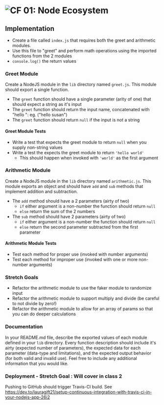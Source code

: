 ![CF](http://i.imgur.com/7v5ASc8.png) 01: Node Ecosystem
========================================================

## Implementation
* Create a file called `index.js` that requires both the greet and arithmetic modules.
* Use this file to "greet" and perform math operations using the imported functions from the 2 modules
* `console.log()` the return values

### Greet Module
Create a NodeJS module in the `lib` directory named `greet.js`.  This module should export a single function.
* The `greet` function should have a single parameter (arity of one) that should expect a string as it's input
* The `greet` function should return the input name, concatenated with "hello ": eg. ("hello susan")
* The `greet` function should return `null` if the input is not a string

#### Greet Module Tests
* Write a test that expects the greet module to return `null` when you supply non-string values
* Write a test the expects the greet module to return `'hello world'`
  * This should happen when invoked with `'world'` as the first argument

### Arithmetic Module
Create a NodeJS module in the `lib` directory named `arithmetic.js`. This module exports an object and should have `add` and `sub` methods that implement addition and subtraction.
* The `add` method should have a 2 parameters (airty of two)
  * `if` either argument is a non-number the function should return `null`
  * `else` return the sum of the 2 numbers
* The `sub` method should have 2 parameters (airty of two)
  * `if` either argument is a non-number the function should return `null`
  * `else` return the second parameter subtracted from the first parameter


#### Arithmetic Module Tests
* Test each method for proper use (invoked with number arguments)
* Test each method for improper use (invoked with one or more non-number arguments)


### Stretch Goals
* Refactor the arithmetic module to use the faker module to randomize input
* Refactor the arithmetic module to support multiply and divide (be careful to not divide by zero!)
* Refactor the arithmetic module to allow for an array of params so that you can do deeper calculations


### Documentation
In your README.md file, describe the exported values of each module defined in your `lib` directory. Every function description should include it's airty (expected number of parameters), the expected data for each parameter (data-type and limitations), and the expected output behavior (for both valid and invalid use). Feel free to include any additional information that you would like.

### Deployment - Stretch Goal : Will cover in class 2
Pushing to GitHub should trigger Travis-CI build. See https://dev.to/lauragift21/setup-continuous-integration-with-travis-ci-in-your-nodejs-app-26i2
